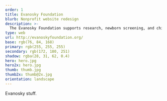 ```yaml
---
order: 1
title: Evanosky Foundation
blurb: Nonprofit website redesign
description: >-
  The Evanosky Foundation supports research, newborn screening, and children and families affected by MLD, a rare, genetic, incurable disease.
type: web
url: http://evanoskyfoundation.org/
base: rgb(76, 84, 168)
primary: rgb(255, 255, 255)
secondary: rgb(172, 180, 251)
shadow: rgba(28, 31, 62, 0.4)
hero: hero.jpg
hero2x: hero.jpg
thumb: thumb.jpg
thumb2x: thumb@2x.jpg
orientation: landscape
---
```


Evanosky stuff.